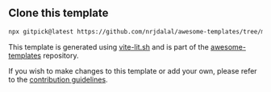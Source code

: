 ## Clone this template

```bash
npx gitpick@latest https://github.com/nrjdalal/awesome-templates/tree/main/vite-apps/vite-lit
```

This template is generated using [vite-lit.sh](https://github.com/nrjdalal/awesome-templates/blob/main/.github/.scripts/vite-lit.sh) and is part of the [awesome-templates](https://github.com/nrjdalal/awesome-templates) repository.

If you wish to make changes to this template or add your own, please refer to the [contribution guidelines](https://github.com/nrjdalal/awesome-templates?tab=readme-ov-file#contributing).
  
